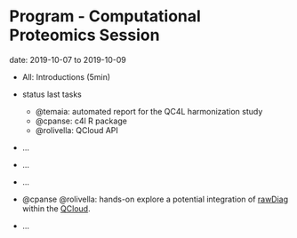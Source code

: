 # Program - Computational Proteomics Session

date: 2019-10-07  to 2019-10-09

* All: Introductions (5min)

* status last tasks 
  - @temaia: automated report for the QC4L harmonization study 
  - @cpanse: c4l R package 
  - @rolivella: QCloud API

*  ...

*  ...

* ...

* @cpanse @rolivella: hands-on explore a potential integration of [rawDiag](https://github.com/fgcz/rawDiag) within the [QCloud](http://qcloud2.crg.eu).

* ...

